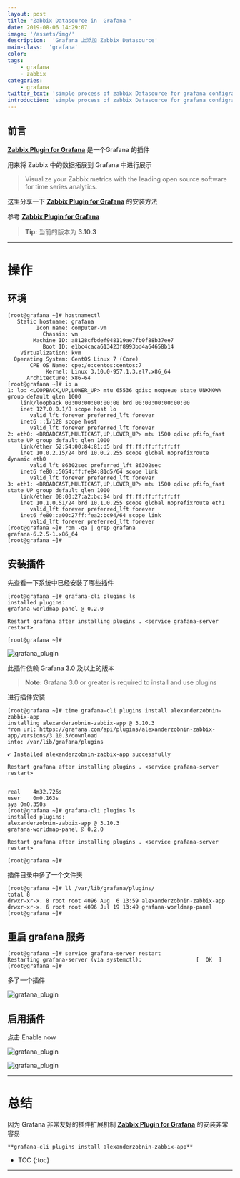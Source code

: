 ```yaml
---
layout: post
title: "Zabbix Datasource in  Grafana "
date: 2019-08-06 14:29:07
image: '/assets/img/'
description:  'Grafana 上添加 Zabbix Datasource'
main-class:  'grafana'
color: 
tags:
    - grafana
    - zabbix
categories:
    - grafana
twitter_text: 'simple process of zabbix Datasource for grafana configration'
introduction: 'simple process of zabbix Datasource for grafana configration'
---
```




## 前言

**[Zabbix Plugin for Grafana][alexanderzobnin-zabbix-app]** 是一个Grafana 的插件

用来将 Zabbix  中的数据拓展到 Grafana 中进行展示

>Visualize your Zabbix metrics with the leading open source software for time series analytics.

这里分享一下 **[Zabbix Plugin for Grafana][alexanderzobnin-zabbix-app]** 的安装方法

参考 **[Zabbix Plugin for Grafana][alexanderzobnin-zabbix-app]** 


> **Tip:** 当前的版本为 **3.10.3**

---

# 操作


## 环境

~~~
[root@grafana ~]# hostnamectl 
   Static hostname: grafana
         Icon name: computer-vm
           Chassis: vm
        Machine ID: a8128cfbdef948119ae7fb0f88b37ee7
           Boot ID: e1bc4caca613423f8993bd4a64658b14
    Virtualization: kvm
  Operating System: CentOS Linux 7 (Core)
       CPE OS Name: cpe:/o:centos:centos:7
            Kernel: Linux 3.10.0-957.1.3.el7.x86_64
      Architecture: x86-64
[root@grafana ~]# ip a 
1: lo: <LOOPBACK,UP,LOWER_UP> mtu 65536 qdisc noqueue state UNKNOWN group default qlen 1000
    link/loopback 00:00:00:00:00:00 brd 00:00:00:00:00:00
    inet 127.0.0.1/8 scope host lo
       valid_lft forever preferred_lft forever
    inet6 ::1/128 scope host 
       valid_lft forever preferred_lft forever
2: eth0: <BROADCAST,MULTICAST,UP,LOWER_UP> mtu 1500 qdisc pfifo_fast state UP group default qlen 1000
    link/ether 52:54:00:84:81:d5 brd ff:ff:ff:ff:ff:ff
    inet 10.0.2.15/24 brd 10.0.2.255 scope global noprefixroute dynamic eth0
       valid_lft 86302sec preferred_lft 86302sec
    inet6 fe80::5054:ff:fe84:81d5/64 scope link 
       valid_lft forever preferred_lft forever
3: eth1: <BROADCAST,MULTICAST,UP,LOWER_UP> mtu 1500 qdisc pfifo_fast state UP group default qlen 1000
    link/ether 08:00:27:a2:bc:94 brd ff:ff:ff:ff:ff:ff
    inet 10.1.0.51/24 brd 10.1.0.255 scope global noprefixroute eth1
       valid_lft forever preferred_lft forever
    inet6 fe80::a00:27ff:fea2:bc94/64 scope link 
       valid_lft forever preferred_lft forever
[root@grafana ~]# rpm -qa | grep grafana
grafana-6.2.5-1.x86_64
[root@grafana ~]# 
~~~



## 安装插件


先查看一下系统中已经安装了哪些插件

~~~
[root@grafana ~]# grafana-cli plugins ls
installed plugins:
grafana-worldmap-panel @ 0.2.0 

Restart grafana after installing plugins . <service grafana-server restart>

[root@grafana ~]# 
~~~

![grafana_plugin](/assets/img/grafana/grafana_plugin01.png)

此插件依赖 Grafana 3.0 及以上的版本

>**Note:** Grafana 3.0 or greater is required to install and use plugins

进行插件安装

~~~
[root@grafana ~]# time grafana-cli plugins install alexanderzobnin-zabbix-app
installing alexanderzobnin-zabbix-app @ 3.10.3
from url: https://grafana.com/api/plugins/alexanderzobnin-zabbix-app/versions/3.10.3/download
into: /var/lib/grafana/plugins

✔ Installed alexanderzobnin-zabbix-app successfully 

Restart grafana after installing plugins . <service grafana-server restart>


real	4m32.726s
user	0m0.163s
sys	0m0.350s
[root@grafana ~]# grafana-cli plugins ls
installed plugins:
alexanderzobnin-zabbix-app @ 3.10.3 
grafana-worldmap-panel @ 0.2.0 

Restart grafana after installing plugins . <service grafana-server restart>

[root@grafana ~]# 
~~~

插件目录中多了一个文件夹

~~~
[root@grafana ~]# ll /var/lib/grafana/plugins/
total 8
drwxr-xr-x. 8 root root 4096 Aug  6 13:59 alexanderzobnin-zabbix-app
drwxr-xr-x. 6 root root 4096 Jul 19 13:49 grafana-worldmap-panel
[root@grafana ~]# 
~~~



## 重启 grafana 服务


~~~
[root@grafana ~]# service grafana-server restart
Restarting grafana-server (via systemctl):                 [  OK  ]
[root@grafana ~]# 
~~~

多了一个插件

![grafana_plugin](/assets/img/grafana/grafana_plugin02.png)


## 启用插件

点击 Enable now 

![grafana_plugin](/assets/img/grafana/grafana_plugin03.png)


![grafana_plugin](/assets/img/grafana/grafana_plugin04.png)


---

# 总结

因为 Grafana 非常友好的插件扩展机制 **[Zabbix Plugin for Grafana][alexanderzobnin-zabbix-app]**  的安装非常容易

`**grafana-cli plugins install alexanderzobnin-zabbix-app**`


* TOC
{:toc}

---

[alexanderzobnin-zabbix-app]:https://grafana.com/grafana/plugins/alexanderzobnin-zabbix-app